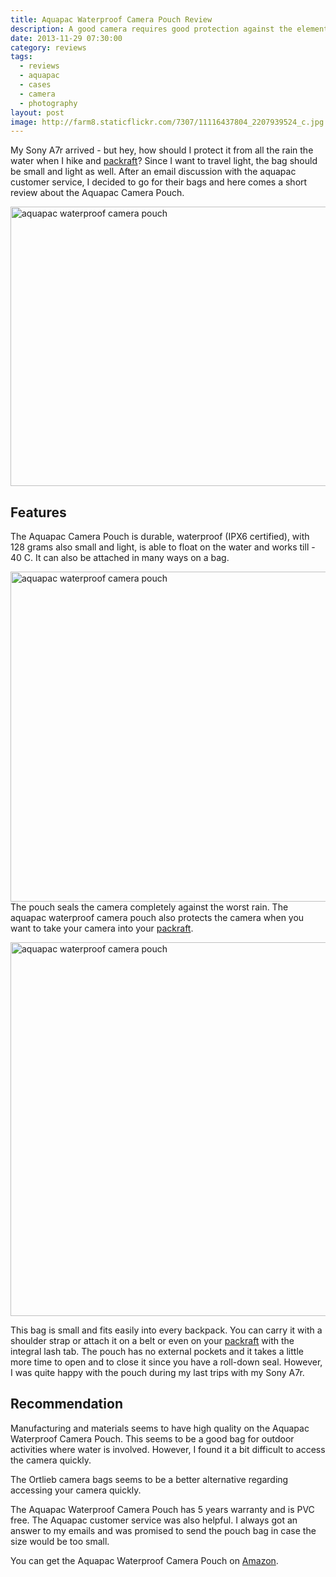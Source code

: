 ```yaml
---
title: Aquapac Waterproof Camera Pouch Review
description: A good camera requires good protection against the elements
date: 2013-11-29 07:30:00
category: reviews
tags:
  - reviews
  - aquapac
  - cases
  - camera
  - photography
layout: post
image: http://farm8.staticflickr.com/7307/11116437804_2207939524_c.jpg
---
```


My Sony A7r arrived - but hey, how should I protect it from all the rain the water when I hike and <a rel="nofollow" href="http://hikeventures.com/gear-review-unpacking-alpacka-packraft/" target="_self">packraft</a>? Since I want to travel light, the bag should be small and light as well. After an email discussion with the aquapac customer service, I decided to go for their bags and here comes a short review about the Aquapac Camera Pouch.

<img src="http://farm8.staticflickr.com/7307/11116437804_2207939524_c.jpg"  width="800" height="447" alt="aquapac waterproof camera pouch">
<br>
<!--more-->

## Features
The Aquapac Camera Pouch is durable, waterproof (IPX6 certified), with 128 grams also small and light, is able to float on the water and works till - 40 C. It can also be attached in many ways on a bag.

<a rel="nofollow" href="http://amzn.to/1tT2v8b" ><img src="http://farm4.staticflickr.com/3711/11116414646_a5d57a4fbb_c.jpg" width="800" height="528" alt="aquapac waterproof camera pouch"></a>
The pouch seals the camera completely against the worst rain. The aquapac waterproof camera pouch also protects the camera when you want to take your camera into your <a rel="nofollow" href="http://hikeventures.com/gear-review-unpacking-alpacka-packraft/" target="_self">packraft</a>.

<a rel="nofollow" href="http://amzn.to/1tT2v8b" ><img src="http://farm6.staticflickr.com/5510/11116413886_45337b44e0_c.jpg" width="800" height="598" alt="aquapac waterproof camera pouch"></a>

This bag is small and fits easily into every backpack. You can carry it with a shoulder strap or attach it on a belt or even on your <a rel="nofollow" href="http://hikeventures.com/gear-review-unpacking-alpacka-packraft/" target="_self">packraft</a> with the integral lash tab. The pouch has no external pockets and it takes a little more time to open and to close it since you have a roll-down seal. However, I was quite happy with the pouch during my last trips with my Sony A7r.

## Recommendation
Manufacturing and materials seems to have high quality on the Aquapac Waterproof Camera Pouch. This seems to be a good bag for outdoor activities where water is involved. However, I found it a bit difficult to access the camera quickly.

The Ortlieb camera bags seems to be a better alternative regarding accessing your camera quickly.

The Aquapac  Waterproof Camera Pouch has 5 years warranty and is PVC free. The Aquapac customer service was also helpful. I always got an answer to my emails and was promised to send the pouch bag in case the size would be too small.

You can get the Aquapac Waterproof Camera Pouch on <a rel="nofollow" href="http://amzn.to/2u3iw2z" target="_blank" >Amazon</a>.
